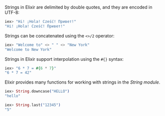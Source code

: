 Strings in Elixir are delimited by double quotes, and they are encoded in UTF-8:

```elixir
iex> "Hi! ¡Hola! Cześć! Привет!"
"Hi! ¡Hola! Cześć! Привет!"
```

Strings can be concatenated using the `<>/2` operator:

```elixir
iex> "Welcome to" <> " " <> "New York"
"Welcome to New York"
```

Strings in Elixir support interpolation using the `#{}` syntax:

```elixir
iex> "6 * 7 = #{6 * 7}"
"6 * 7 = 42"
```

Elixir provides many functions for working with strings in the _String module_.

```elixir
iex> String.downcase("HELLO")
"hello"

iex> String.last("12345")
"5"
```
